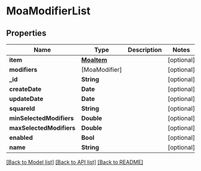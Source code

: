 # MoaModifierList

## Properties
Name | Type | Description | Notes
------------ | ------------- | ------------- | -------------
**item** | [**MoaItem**](MoaItem.md) |  | [optional] 
**modifiers** | [MoaModifier] |  | [optional] 
**_id** | **String** |  | [optional] 
**createDate** | **Date** |  | [optional] 
**updateDate** | **Date** |  | [optional] 
**squareId** | **String** |  | [optional] 
**minSelectedModifiers** | **Double** |  | [optional] 
**maxSelectedModifiers** | **Double** |  | [optional] 
**enabled** | **Bool** |  | [optional] 
**name** | **String** |  | [optional] 

[[Back to Model list]](../README.md#documentation-for-models) [[Back to API list]](../README.md#documentation-for-api-endpoints) [[Back to README]](../README.md)


